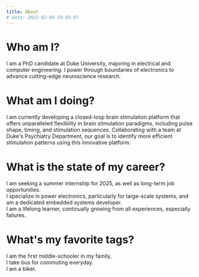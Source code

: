 ```yaml
---
title: About
# date: 2022-02-06 19:05:07
---
```


# Who am I?
I am a PhD candidate at Duke University, majoring in electrical and computer engineering. 
I power through boundaries of electronics to advance cutting-edge neuroscience research. 

# What am I doing?
I am currently developing a closed-loop brain stimulation platform that offers unparalleled flexibility in brain stimulation paradigms, including pulse shape, timing, and stimulation sequences. Collaborating with a team at Duke's Psychiatry Department, our goal is to identify more efficient stimulation patterns using this innovative platform.

# What is the state of my career?
I am seeking a summer internship for 2025, as well as long-term job opportunities. <br>
I specialize in power electronics, particularly for large-scale systems, and am a dedicated embedded systems developer. <br>
I am a lifelong learner, continually growing from all experiences, especially failures.

# What's my favorite tags?
I am the first middle-schooler in my family. <br>
I take bus for commuting everyday.<br>
I am a biker. 
